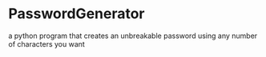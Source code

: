 # PasswordGenerator

a python program that creates an unbreakable password using any number of characters you want
